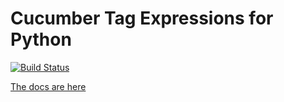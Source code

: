 # Cucumber Tag Expressions for Python

[![Build Status](https://travis-ci.org/cucumber/tag-expressions-python.svg?branch=master)](https://travis-ci.org/cucumber/tag-expressions-python)

[The docs are here](https://docs.cucumber.io/cucumber/api/#tag-expressions)
